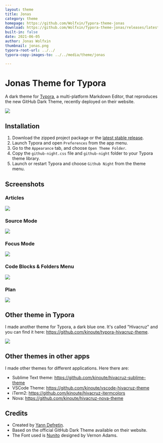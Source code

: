 ```yaml
---
layout: theme
title: Jonas
category: theme
homepage: https://github.com/Wolfxin/Typora-theme-jonas
download: https://github.com/Wolfxin/Typora-theme-jonas/releases/latest
built-in: false
date: 2021-06-05
author: Jonas Wolfxin
thumbnail: jonas.png
typora-root-url: ../../
typora-copy-images-to: ../../media/theme/jonas

---
```


# Jonas Theme for Typora

A dark theme for [Typora](https://typora.io), a multi-platform Markdown Editor, that reproduces the new GitHub Dark Theme, recently deployed on their website.

![](../../media/theme/github-night/standard.png)

## Installation

1. Download the zipped project package or the [latest stable release](https://github.com/kinoute/typora-github-night-theme/releases).
2. Launch Typora and open `Preferences` from the app menu.
3. Go to the `Appearance` tab, and choose `Open Theme Folder`.
4. Copy the `github-night.css` file and `github-night` folder to your Typora theme library.
5. Launch or restart Typora and choose `Github Night` from the theme menu.

## Screenshots

### Articles

![](../../media/theme/github-night/articles.png)

###  Source Mode

![](../../media/theme/github-night/sourcemode.png)

### Focus Mode

![](../../media/theme/github-night/focusmode.png)

### Code Blocks & Folders Menu

![](../../media/theme/github-night/codefolders.png)

### Plan

![](../../media/theme/github-night/plan.png)

## Other theme in Typora

I made another theme for Typora, a dark blue one. It's called "Hivacruz" and you can find it here: https://github.com/kinoute/typora-hivacruz-theme.

![](../../media/theme/github-night/hivacruz.png)

## Other themes in other apps

I made other themes for different applications. Here there are:

- Sublime Text theme: https://github.com/kinoute/hivacruz-sublime-theme
- VSCode Theme: https://github.com/kinoute/vscode-hivacruz-theme
- iTerm2: https://github.com/kinoute/hivacruz-itermcolors
- Nova: https://github.com/kinoute/hivacruz-nova-theme

## Credits

* Created by [Yann Defretin](https://github.com/kinoute).
* Based on the official GitHub Dark Theme available on their website.
* The Font used is [Nunito](https://fonts.google.com/specimen/Nunito) designed by Vernon Adams.


